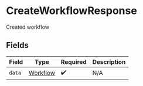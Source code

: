 # CreateWorkflowResponse

Created workflow


## Fields

| Field                                       | Type                                        | Required                                    | Description                                 |
| ------------------------------------------- | ------------------------------------------- | ------------------------------------------- | ------------------------------------------- |
| `data`                                      | [Workflow](../../models/shared/workflow.md) | :heavy_check_mark:                          | N/A                                         |